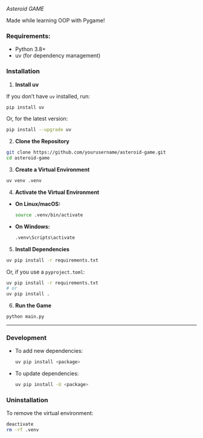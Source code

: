 _Asteroid_ _GAME_

Made while learning OOP with Pygame!

### Requirements:

-  Python 3.8+
-  uv (for dependency management)

### Installation

1. **Install uv**

If you don’t have `uv` installed, run:

```bash
pip install uv
```

Or, for the latest version:

```bash
pip install --upgrade uv
```

2. **Clone the Repository**

```bash
git clone https://github.com/yourusername/asteroid-game.git
cd asteroid-game
```

3. **Create a Virtual Environment**

```bash
uv venv .venv
```

4. **Activate the Virtual Environment**

-  **On Linux/macOS:**
   ```bash
   source .venv/bin/activate
   ```
-  **On Windows:**
   ```bash
   .venv\Scripts\activate
   ```

5. **Install Dependencies**

```bash
uv pip install -r requirements.txt
```

Or, if you use a `pyproject.toml`:

```bash
uv pip install -r requirements.txt
# or
uv pip install .
```

6. **Run the Game**

```bash
python main.py
```

---

### Development

-  To add new dependencies:
   ```bash
   uv pip install <package>
   ```
-  To update dependencies:
   ```bash
   uv pip install -U <package>
   ```

### Uninstallation

To remove the virtual environment:

```bash
deactivate
rm -rf .venv
```
